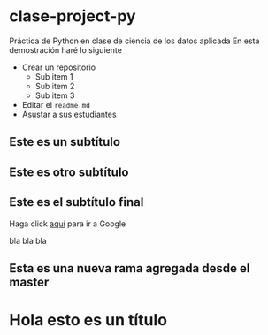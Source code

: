 ﻿# clase-project-py
Práctica de Python en clase de ciencia de los datos aplicada
En esta demostración haré lo siguiente

* Crear un repositorio
   - Sub item 1
   - Sub item 2
   - Sub item 3
* Editar el `readme.md`
* Asustar a sus estudiantes

## Este es un subtítulo

## Este es otro subtítulo

## Este es el subtítulo final

Haga click [aquí](www.google.com) para ir a Google


bla bla bla

## Esta es una nueva rama agregada desde el master

# Hola esto es un título

